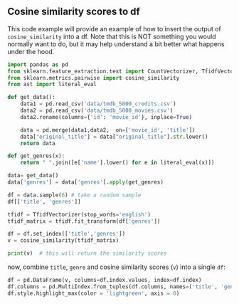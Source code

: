 ## Cosine similarity scores to df

This code example will provide an example of how to insert the output of `cosine_similarity` into a df.
Note that this is NOT something you would normally want to do, but it may help understand a bit better what happens under the hood.

```python
import pandas as pd
from sklearn.feature_extraction.text import CountVectorizer, TfidfVectorizer
from sklearn.metrics.pairwise import cosine_similarity
from ast import literal_eval

def get_data():
    data1 = pd.read_csv('data/tmdb_5000_credits.csv')
    data2 = pd.read_csv('data/tmdb_5000_movies.csv')
    data2.rename(columns={'id': 'movie_id'}, inplace=True)

    data = pd.merge(data1,data2,  on=['movie_id', 'title'])
    data["original_title"] = data["original_title"].str.lower()
    return data

def get_genres(x):
    return " ".join([e['name'].lower() for e in literal_eval(x)])

data= get_data()
data['genres'] = data['genres'].apply(get_genres)

df = data.sample(6) # take a random sample
df[['title', 'genres']]

tfidf = TfidfVectorizer(stop_words='english')
tfidf_matrix = tfidf.fit_transform(df['genres'])

df = df.set_index(['title','genres'])
v = cosine_similarity(tfidf_matrix)

print(v)  # this will return the similarity scores
```

now, combine `title`, `genre` and cosine similarity scores (`v`) into a single `df`:

```python
df = pd.DataFrame(v, columns=df.index.values, index=df.index)
df.columns = pd.MultiIndex.from_tuples(df.columns, names=('title', 'genre'))
df.style.highlight_max(color = 'lightgreen', axis = 0)
```
